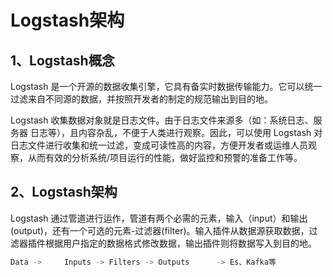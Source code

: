 

Logstash架构
============

1、Logstash概念
------------
Logstash 是一个开源的数据收集引擎，它具有备实时数据传输能力。它可以统一过滤来自不同源的数据，并按照开发者的制定的规范输出到目的地。

Logstash 收集数据对象就是日志文件。由于日志文件来源多（如：系统日志、服务器 日志等），且内容杂乱，不便于人类进行观察。因此，可以使用 Logstash 对日志文件进行收集和统一过滤，变成可读性高的内容，方便开发者或运维人员观察，从而有效的分析系统/项目运行的性能，做好监控和预警的准备工作等。


2、Logstash架构
------------
Logstash 通过管道进行运作，管道有两个必需的元素，输入（input）和输出(output)，还有一个可选的元素-过滤器(filter)。输入插件从数据源获取数据，过滤器插件根据用户指定的数据格式修改数据，输出插件则将数据写入到目的地。

```sh
Data ->     Inputs -> Filters -> Outputs      -> Es、Kafka等
```






